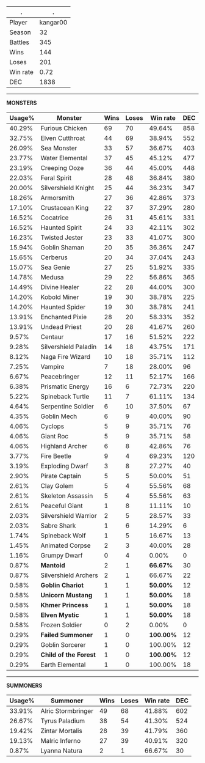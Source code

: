 .|.
|-|-
Player|kangar00
Season|32
Battles|345
Wins|144
Loses|201
Win rate|0.72
DEC|1838

---
**MONSTERS**

Usage%|Monster|Wins|Loses|Win rate|DEC|
-|-|-|-|-|-|
40.29%|Furious Chicken|69|70|49.64%|858|
32.75%|Elven Cutthroat|44|69|38.94%|552|
26.09%|Sea Monster|33|57|36.67%|403|
23.77%|Water Elemental|37|45|45.12%|477|
23.19%|Creeping Ooze|36|44|45.00%|448|
22.03%|Feral Spirit|28|48|36.84%|380|
20.00%|Silvershield Knight|25|44|36.23%|347|
18.26%|Armorsmith|27|36|42.86%|373|
17.10%|Crustacean King|22|37|37.29%|280|
16.52%|Cocatrice|26|31|45.61%|331|
16.52%|Haunted Spirit|24|33|42.11%|302|
16.23%|Twisted Jester|23|33|41.07%|300|
15.94%|Goblin Shaman|20|35|36.36%|247|
15.65%|Cerberus|20|34|37.04%|243|
15.07%|Sea Genie|27|25|51.92%|335|
14.78%|Medusa|29|22|56.86%|365|
14.49%|Divine Healer|22|28|44.00%|300|
14.20%|Kobold Miner|19|30|38.78%|225|
14.20%|Haunted Spider|19|30|38.78%|241|
13.91%|Enchanted Pixie|28|20|58.33%|352|
13.91%|Undead Priest|20|28|41.67%|260|
9.57%|Centaur|17|16|51.52%|222|
9.28%|Silvershield Paladin|14|18|43.75%|171|
8.12%|Naga Fire Wizard|10|18|35.71%|112|
7.25%|Vampire|7|18|28.00%|96|
6.67%|Peacebringer|12|11|52.17%|166|
6.38%|Prismatic Energy|16|6|72.73%|220|
5.22%|Spineback Turtle|11|7|61.11%|134|
4.64%|Serpentine Soldier|6|10|37.50%|67|
4.35%|Goblin Mech|6|9|40.00%|90|
4.06%|Cyclops|5|9|35.71%|76|
4.06%|Giant Roc|5|9|35.71%|58|
4.06%|Highland Archer|6|8|42.86%|76|
3.77%|Fire Beetle|9|4|69.23%|120|
3.19%|Exploding Dwarf|3|8|27.27%|40|
2.90%|Pirate Captain|5|5|50.00%|51|
2.61%|Clay Golem|5|4|55.56%|68|
2.61%|Skeleton Assassin|5|4|55.56%|63|
2.61%|Peaceful Giant|1|8|11.11%|10|
2.03%|Silvershield Warrior|2|5|28.57%|33|
2.03%|Sabre Shark|1|6|14.29%|6|
1.74%|Spineback Wolf|1|5|16.67%|13|
1.45%|Animated Corpse|2|3|40.00%|28|
1.16%|Grumpy Dwarf|0|4|0.00%|0|
0.87%|**Mantoid**|2|1|**66.67%**|30|
0.87%|Silvershield Archers|2|1|66.67%|22|
0.58%|**Goblin Chariot**|1|1|**50.00%**|12|
0.58%|**Unicorn Mustang**|1|1|**50.00%**|18|
0.58%|**Khmer Princess**|1|1|**50.00%**|18|
0.58%|**Elven Mystic**|1|1|**50.00%**|18|
0.58%|Frozen Soldier|0|2|0.00%|0|
0.29%|**Failed Summoner**|1|0|**100.00%**|12|
0.29%|Goblin Sorcerer|1|0|100.00%|12|
0.29%|**Child of the Forest**|1|0|**100.00%**|12|
0.29%|Earth Elemental|1|0|100.00%|18|

---
**SUMMONERS**

Usage%|Summoner|Wins|Loses|Win rate|DEC|
-|-|-|-|-|-|
33.91%|Alric Stormbringer|49|68|41.88%|602|
26.67%|Tyrus Paladium|38|54|41.30%|524|
19.42%|Zintar Mortalis|28|39|41.79%|360|
19.13%|Malric Inferno|27|39|40.91%|320|
0.87%|Lyanna Natura|2|1|66.67%|30|
